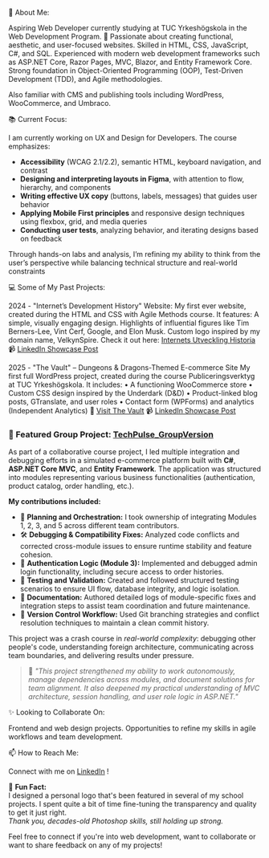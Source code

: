 
🌟 About Me:

Aspiring Web Developer currently studying at TUC Yrkeshögskola in the Web Development Program. 🚀 Passionate about creating functional, aesthetic, and user-focused websites. Skilled in HTML, CSS, JavaScript, C#, and SQL. Experienced with modern web development frameworks such as ASP.NET Core, Razor Pages, MVC, Blazor, and Entity Framework Core. Strong foundation in Object-Oriented Programming (OOP), Test-Driven Development (TDD), and Agile methodologies.

Also familiar with CMS and publishing tools including WordPress, WooCommerce, and Umbraco.

📚 Current Focus:

I am currently working on UX and Design for Developers. The course emphasizes:

- **Accessibility** (WCAG 2.1/2.2), semantic HTML, keyboard navigation, and contrast  
- **Designing and interpreting layouts in Figma**, with attention to flow, hierarchy, and components  
- **Writing effective UX copy** (buttons, labels, messages) that guides user behavior  
- **Applying Mobile First principles** and responsive design techniques using flexbox, grid, and media queries  
- **Conducting user tests**, analyzing behavior, and iterating designs based on feedback 

Through hands-on labs and analysis, I’m refining my ability to think from the user’s perspective while balancing technical structure and real-world constraints

💻 Some of My Past Projects:

2024 - "Internet’s Development History" Website: My first ever website, created during the HTML and CSS with Agile Methods course. It features:
A simple, visually engaging design.
Highlights of influential figures like Tim Berners-Lee, Vint Cerf, Google, and Elon Musk.
Custom logo inspired by my domain name, VelkynSpire.
Check it out here:  [Internets Utveckling Historia](https://pamnyb0.github.io/Internets-Utveckling-Historia/)
📹 [LinkedIn Showcase Post](https://www.linkedin.com/feed/update/urn:li:activity:7266050374078193664/)

2025 - "The Vault" – Dungeons & Dragons-Themed E-commerce Site
My first full WordPress project, created during the course Publiceringsverktyg at TUC Yrkeshögskola. It includes:
• A functioning WooCommerce store
• Custom CSS design inspired by the Underdark (D&D)
• Product-linked blog posts, GTranslate, and user roles
• Contact form (WPForms) and analytics (Independent Analytics)
🔗 [Visit The Vault](https://pamelanybergwebd24jon.burns.se/)
📹 [LinkedIn Showcase Post](https://www.linkedin.com/feed/update/urn:li:activity:7334220532768296961/)

### 🔧 Featured Group Project: [TechPulse_GroupVersion](https://github.com/pamnyb0/TechPulse_GroupVersion)

As part of a collaborative course project, I led multiple integration and debugging efforts in a simulated e-commerce platform built with **C#**, **ASP.NET Core MVC**, and **Entity Framework**. The application was structured into modules representing various business functionalities (authentication, product catalog, order handling, etc.).

**My contributions included:**

- 🧠 **Planning and Orchestration:** I took ownership of integrating Modules 1, 2, 3, and 5 across different team contributors.  
- 🛠 **Debugging & Compatibility Fixes:** Analyzed code conflicts and corrected cross-module issues to ensure runtime stability and feature cohesion.  
- 🔐 **Authentication Logic (Module 3):** Implemented and debugged admin login functionality, including secure access to order histories.  
- 🧪 **Testing and Validation:** Created and followed structured testing scenarios to ensure UI flow, database integrity, and logic isolation.  
- 📑 **Documentation:** Authored detailed logs of module-specific fixes and integration steps to assist team coordination and future maintenance.  
- 🤝 **Version Control Workflow:** Used Git branching strategies and conflict resolution techniques to maintain a clean commit history.

This project was a crash course in *real-world complexity*: debugging other people's code, understanding foreign architecture, communicating across team boundaries, and delivering results under pressure.

> 📌 _"This project strengthened my ability to work autonomously, manage dependencies across modules, and document solutions for team alignment. It also deepened my practical understanding of MVC architecture, session handling, and user role logic in ASP.NET."_ 

✨ Looking to Collaborate On:

Frontend and web design projects.
Opportunities to refine my skills in agile workflows and team development.

📫 How to Reach Me:

Connect with me on [LinkedIn](http://www.linkedin.com/in/pamelanyberg-wd/!) !


🎉 **Fun Fact:**  
I designed a personal logo that's been featured in several of my school projects. I spent quite a bit of time fine-tuning the transparency and quality to get it just right.  
*Thank you, decades-old Photoshop skills, still holding up strong.*

Feel free to connect if you're into web development, want to collaborate or want to share feedback on any of my projects!
